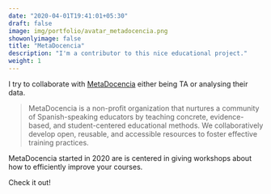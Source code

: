 ```yaml
---
date: "2020-04-01T19:41:01+05:30"
draft: false
image: img/portfolio/avatar_metadocencia.png
showonlyimage: false
title: "MetaDocencia"
description: "I'm a contributor to this nice educational project."
weight: 1
---
```


I try to collaborate with [MetaDocencia](https://metadocencia.netlify.app/) either being TA or analysing their data.

>MetaDocencia is a non-profit organization that nurtures a community of Spanish-speaking educators by teaching concrete, evidence-based, and student-centered educational methods. We collaboratively develop open, reusable, and accessible resources to foster effective training practices.

MetaDocencia started in 2020 are is centered in giving workshops about how to efficiently improve your courses.

Check it out!